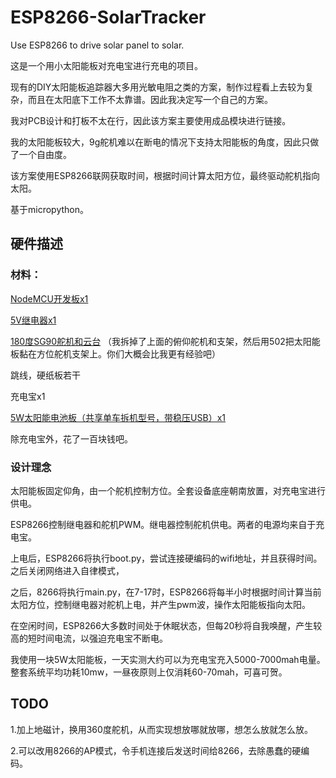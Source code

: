 # ESP8266-SolarTracker
Use ESP8266 to drive solar panel to solar.


这是一个用小太阳能板对充电宝进行充电的项目。

现有的DIY太阳能板追踪器大多用光敏电阻之类的方案，制作过程看上去较为复杂，而且在太阳底下工作不太靠谱。因此我决定写一个自己的方案。

我对PCB设计和打板不太在行，因此该方案主要使用成品模块进行链接。

我的太阳能板较大，9g舵机难以在断电的情况下支持太阳能板的角度，因此只做了一个自由度。

该方案使用ESP8266联网获取时间，根据时间计算太阳方位，最终驱动舵机指向太阳。

基于micropython。

## 硬件描述

### 材料：

[NodeMCU开发板x1](https://detail.tmall.com/item.htm?spm=a1z0d.6639537.1997196601.22.3d487484JcBHzd&id=535588732894)

[5V继电器x1](https://detail.tmall.com/item.htm?id=15909056050&spm=a1z09.2.0.0.23362e8d39jsqp&_u=1ujvcor499d)

[180度SG90舵机和云台](https://item.taobao.com/item.htm?spm=a230r.1.14.82.49532d31qkZ2OA&id=612463363006&ns=1&abbucket=3#detail)
（我拆掉了上面的俯仰舵机和支架，然后用502把太阳能板黏在方位舵机支架上。你们大概会比我更有经验吧）

跳线，硬纸板若干

充电宝x1

[5W太阳能电池板（共享单车拆机型号，带稳压USB）x1](https://item.taobao.com/item.htm?spm=a1z09.2.0.0.23692e8dV7nGi3&id=611377225857&_u=1ujvcorba8b)

除充电宝外，花了一百块钱吧。

### 设计理念

太阳能板固定仰角，由一个舵机控制方位。全套设备底座朝南放置，对充电宝进行供电。

ESP8266控制继电器和舵机PWM。继电器控制舵机供电。两者的电源均来自于充电宝。

上电后，ESP8266将执行boot.py，尝试连接硬编码的wifi地址，并且获得时间。之后关闭网络进入自律模式，

之后，8266将执行main.py，在7-17时，ESP8266将每半小时根据时间计算当前太阳方位，控制继电器对舵机上电，并产生pwm波，操作太阳能板指向太阳。

在空闲时间，ESP8266大多数时间处于休眠状态，但每20秒将自我唤醒，产生较高的短时间电流，以强迫充电宝不断电。

我使用一块5W太阳能板，一天实测大约可以为充电宝充入5000-7000mah电量。整套系统平均功耗10mw，一昼夜原则上仅消耗60-70mah，可喜可贺。

## TODO

1.加上地磁计，换用360度舵机，从而实现想放哪就放哪，想怎么放就怎么放。

2.可以改用8266的AP模式，令手机连接后发送时间给8266，去除愚蠢的硬编码。
